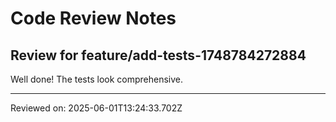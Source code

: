 # Code Review Notes

## Review for feature/add-tests-1748784272884

Well done! The tests look comprehensive.

---
Reviewed on: 2025-06-01T13:24:33.702Z